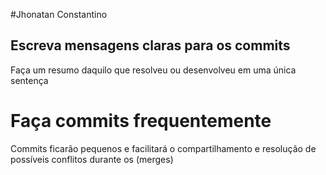 #Jhonatan Constantino

##  Escreva mensagens claras para os commits

Faça um resumo daquilo que resolveu ou desenvolveu em uma única sentença

# Faça commits frequentemente

Commits ficarão pequenos e facilitará o compartilhamento e resolução de possíveis conflitos durante os (merges)
